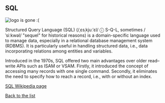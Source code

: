 ## SQL

![logo is gone :(](https://upload.wikimedia.org/wikipedia/commons/thumb/d/df/Wikibooks-logo-en-noslogan.svg/16px-Wikibooks-logo-en-noslogan.svg.png "Logo SQL")

Structured Query Language (SQL) (/ˌɛsˌkjuːˈɛl/ ⓘ S-Q-L, sometimes /ˈsiːkwəl/ "sequel" for historical reasons) is a domain-specific language used to manage data, especially in a relational database management system (RDBMS). It is particularly useful in handling structured data, i.e., data incorporating relations among entities and variables.


Introduced in the 1970s, SQL offered two main advantages over older read–write APIs such as ISAM or VSAM. Firstly, it introduced the concept of accessing many records with one single command. Secondly, it eliminates the need to specify how to reach a record, i.e., with or without an index.


[SQL Wikipedia page](https://en.wikipedia.org/wiki/SQL)

[Back to the list](/home/tomek/Studia/AWWW/lab/lab01/list_page.md)